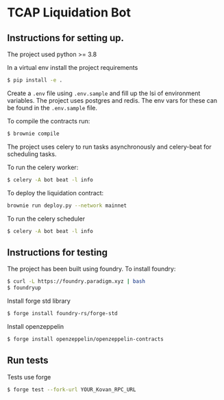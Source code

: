 # TCAP Liquidation Bot

## Instructions for setting up.
The project used python >= 3.8

In a virtual env install the project requirements
```bash
$ pip install -e .
```

Create a `.env` file using  `.env.sample` and fill up the lsi of environment variables.
The project uses postgres and redis. The env vars for these can be found in the `.env.sample` file. 

To compile the contracts run:
```bash
$ brownie compile
```

The project uses celery to run tasks asynchronously and celery-beat for scheduling tasks.

To run the celery worker:
```bash
$ celery -A bot beat -l info
```

To deploy the liquidation contract:
```bash
brownie run deploy.py --network mainnet
```

To run the celery scheduler
``` bash
$ celery -A bot beat -l info
```

## Instructions for testing

The project has been built using foundry.
To install foundry:
```bash
$ curl -L https://foundry.paradigm.xyz | bash
$ foundryup
```
Install forge std library
```bash
$ forge install foundry-rs/forge-std
```

Install openzeppelin
```bash
$ forge install openzeppelin/openzeppelin-contracts
```
## Run tests
Tests use forge
```bash
$ forge test --fork-url YOUR_Kovan_RPC_URL
```
